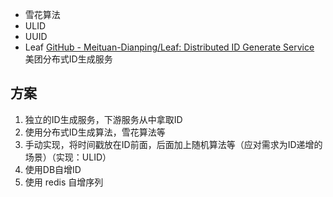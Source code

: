 - 雪花算法
- ULID
- UUID
- Leaf [GitHub - Meituan-Dianping/Leaf: Distributed ID Generate Service](https://github.com/Meituan-Dianping/Leaf)   美团分布式ID生成服务



## 方案

1. 独立的ID生成服务，下游服务从中拿取ID
2. 使用分布式ID生成算法，雪花算法等
3. 手动实现，将时间戳放在ID前面，后面加上随机算法等（应对需求为ID递增的场景）（实现：ULID）
4. 使用DB自增ID
5. 使用 redis 自增序列